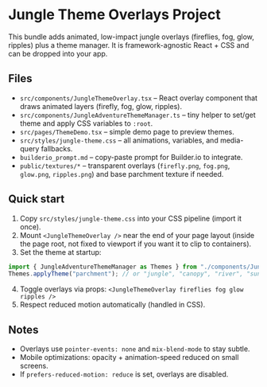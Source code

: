 # Jungle Theme Overlays Project

This bundle adds animated, low-impact jungle overlays (fireflies, fog, glow, ripples) plus a theme manager.
It is framework-agnostic React + CSS and can be dropped into your app.

## Files
- `src/components/JungleThemeOverlay.tsx` – React overlay component that draws animated layers (firefly, fog, glow, ripples).
- `src/components/JungleAdventureThemeManager.ts` – tiny helper to set/get theme and apply CSS variables to `:root`.
- `src/pages/ThemeDemo.tsx` – simple demo page to preview themes.
- `src/styles/jungle-theme.css` – all animations, variables, and media-query fallbacks.
- `builderio_prompt.md` – copy-paste prompt for Builder.io to integrate.
- `public/textures/*` – transparent overlays (`firefly.png`, `fog.png`, `glow.png`, `ripples.png`) and base parchment texture if needed.

## Quick start
1) Copy `src/styles/jungle-theme.css` into your CSS pipeline (import it once).
2) Mount `<JungleThemeOverlay />` near the end of your page layout (inside the page root, not fixed to viewport if you want it to clip to containers).
3) Set the theme at startup:
```ts
import { JungleAdventureThemeManager as Themes } from "./components/JungleAdventureThemeManager";
Themes.applyTheme("parchment"); // or "jungle", "canopy", "river", "sunset"
```
4) Toggle overlays via props: `<JungleThemeOverlay fireflies fog glow ripples />`
5) Respect reduced motion automatically (handled in CSS).

## Notes
- Overlays use `pointer-events: none` and `mix-blend-mode` to stay subtle.
- Mobile optimizations: opacity + animation-speed reduced on small screens.
- If `prefers-reduced-motion: reduce` is set, overlays are disabled.